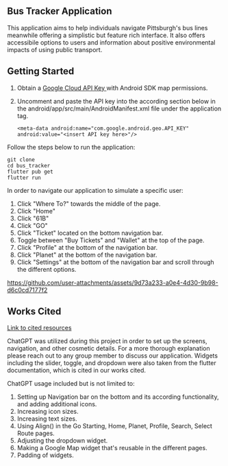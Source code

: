 ## Bus Tracker Application

This application aims to help individuals navigate Pittsburgh's bus lines meanwhile offering a simplistic but feature rich interface. 
It also offers accessibile options to users and information about positive environmental impacts of using public transport. 

## Getting Started

1. Obtain a [Google Cloud API Key ](https://cloud.google.com/gcp?utm_source=google&utm_medium=cpc&utm_campaign=na-US-all-en-dr-bkws-all-all-trial-b-dr-1707554&utm_content=text-ad-none-any-DEV_c-CRE_665735450771-ADGP_Hybrid+%7C+BKWS+-+BRO+%7C+Txt-Top-Google+Cloud-KWID_43700081237254618-kwd-4406040420&utm_term=KW_google%20cloud-ST_google+cloud&gad_source=1&gclid=Cj0KCQiAvP-6BhDyARIsAJ3uv7YQ_He-z6o9qLupyUj0u5WgScfr3C7rudKdj34tstkBswomDUJbl48aAsRCEALw_wcB&gclsrc=aw.ds) with Android SDK map permissions. 
2. Uncomment and paste the API key into the according section below in the android/app/src/main/AndroidManifest.xml file under the application tag.

   ```<meta-data android:name="com.google.android.geo.API_KEY" android:value="<insert API key here>"/>```

Follow the steps below to run the application: 
```
git clone
cd bus_tracker
flutter pub get
flutter run
```
In order to navigate our application to simulate a specific user: 
1. Click "Where To?" towards the middle of the page.
2. Click "Home" 
3. Click "61B"
4. Click "GO"
5. Click "Ticket" located on the bottom navigation bar.
6. Toggle between "Buy Tickets" and "Wallet" at the top of the page.
7. Click "Profile" at the bottom of the navigation bar.
8. Click "Planet" at the bottom of the navigation bar.
9. Click "Settings" at the bottom of the navigation bar and scroll through the different options.

https://github.com/user-attachments/assets/9d73a233-a0e4-4d30-9b98-d6c0cd7177f2

## Works Cited
[Link to cited resources](https://pitt-my.sharepoint.com/:w:/g/personal/rlb143_pitt_edu/ESBI80XCPbJHpq6m9HymiEcBKepGF_POl6X0xF_wKz0PDg?e=p8K9Pc)

ChatGPT was utilized during this project in order to set up the screens, navigation, and other cosmetic details. For a more thorough explanation please reach out to any group member to discuss our application. Widgets including the slider, toggle, and dropdown were also taken from the flutter documentation, which is cited in our works cited. 

ChatGPT usage included but is not limited to:
1. Setting up Navigation bar on the bottom and its according functionality, and adding additional icons.
2. Increasing icon sizes.
3. Increasing text sizes.
4. Using Align() in the Go Starting, Home, Planet, Profile, Search, Select Route pages.
5. Adjusting the dropdown widget.
6. Making a Google Map widget that's reusable in the different pages. 
7. Padding of widgets.

